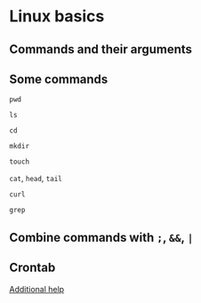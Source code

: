# Linux basics

## Commands and their arguments

## Some commands

`pwd`

`ls`

`cd`

`mkdir`

`touch`

`cat`, `head`, `tail`

`curl`

`grep`

## Combine commands with `;`, `&&`, `|`

## Crontab

[Additional help](https://crontab.guru)
